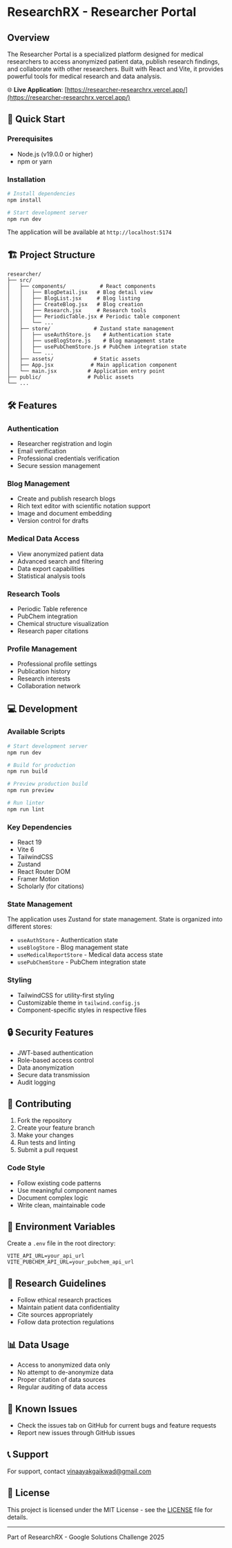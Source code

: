 # ResearchRX - Researcher Portal

## Overview
The Researcher Portal is a specialized platform designed for medical researchers to access anonymized patient data, publish research findings, and collaborate with other researchers. Built with React and Vite, it provides powerful tools for medical research and data analysis.

🌐 **Live Application**: [https://researcher-researchrx.vercel.app/](https://researcher-researchrx.vercel.app/)

## 🚀 Quick Start

### Prerequisites
- Node.js (v19.0.0 or higher)
- npm or yarn

### Installation
```bash
# Install dependencies
npm install

# Start development server
npm run dev
```

The application will be available at `http://localhost:5174`

## 🏗️ Project Structure

```
researcher/
├── src/
│   ├── components/           # React components
│   │   ├── BlogDetail.jsx   # Blog detail view
│   │   ├── BlogList.jsx     # Blog listing
│   │   ├── CreateBlog.jsx   # Blog creation
│   │   ├── Research.jsx     # Research tools
│   │   ├── PeriodicTable.jsx # Periodic table component
│   │   └── ...
│   ├── store/              # Zustand state management
│   │   ├── useAuthStore.js    # Authentication state
│   │   ├── useBlogStore.js    # Blog management state
│   │   ├── usePubChemStore.js # PubChem integration state
│   │   └── ...
│   ├── assets/             # Static assets
│   ├── App.jsx            # Main application component
│   └── main.jsx          # Application entry point
├── public/               # Public assets
└── ...
```

## 🛠️ Features

### Authentication
- Researcher registration and login
- Email verification
- Professional credentials verification
- Secure session management

### Blog Management
- Create and publish research blogs
- Rich text editor with scientific notation support
- Image and document embedding
- Version control for drafts

### Medical Data Access
- View anonymized patient data
- Advanced search and filtering
- Data export capabilities
- Statistical analysis tools

### Research Tools
- Periodic Table reference
- PubChem integration
- Chemical structure visualization
- Research paper citations

### Profile Management
- Professional profile settings
- Publication history
- Research interests
- Collaboration network

## 💻 Development

### Available Scripts
```bash
# Start development server
npm run dev

# Build for production
npm run build

# Preview production build
npm run preview

# Run linter
npm run lint
```

### Key Dependencies
- React 19
- Vite 6
- TailwindCSS
- Zustand
- React Router DOM
- Framer Motion
- Scholarly (for citations)

### State Management
The application uses Zustand for state management. State is organized into different stores:
- `useAuthStore` - Authentication state
- `useBlogStore` - Blog management state
- `useMedicalReportStore` - Medical data access state
- `usePubChemStore` - PubChem integration state

### Styling
- TailwindCSS for utility-first styling
- Customizable theme in `tailwind.config.js`
- Component-specific styles in respective files

## 🔒 Security Features
- JWT-based authentication
- Role-based access control
- Data anonymization
- Secure data transmission
- Audit logging

## 🤝 Contributing

1. Fork the repository
2. Create your feature branch
3. Make your changes
4. Run tests and linting
5. Submit a pull request

### Code Style
- Follow existing code patterns
- Use meaningful component names
- Document complex logic
- Write clean, maintainable code

## 📝 Environment Variables
Create a `.env` file in the root directory:
```env
VITE_API_URL=your_api_url
VITE_PUBCHEM_API_URL=your_pubchem_api_url
```

## 🔬 Research Guidelines
- Follow ethical research practices
- Maintain patient data confidentiality
- Cite sources appropriately
- Follow data protection regulations

## 📊 Data Usage
- Access to anonymized data only
- No attempt to de-anonymize data
- Proper citation of data sources
- Regular auditing of data access

## 🐛 Known Issues
- Check the issues tab on GitHub for current bugs and feature requests
- Report new issues through GitHub issues

## 📞 Support
For support, contact vinaayakgaikwad@gmail.com

## 📄 License
This project is licensed under the MIT License - see the [LICENSE](../LICENSE) file for details.

---
Part of ResearchRX - Google Solutions Challenge 2025

